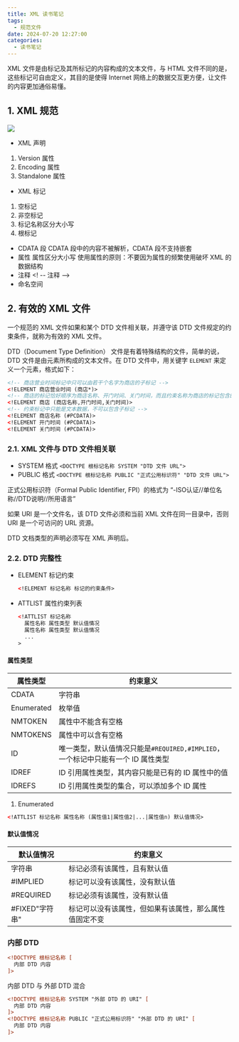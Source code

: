 ```yaml
---
title: XML 读书笔记
tags:
  - 规范文件
date: 2024-07-20 12:27:00
categories:
  - 读书笔记
---
```


XML 文件是由标记及其所标记的内容构成的文本文件，与 HTML 文件不同的是，这些标记可自由定义，其目的是使得 Internet 网络上的数据交互更方便，让文件的内容更加通俗易懂。


<!-- more -->

## 1. XML 规范

![](/assets/images/xml.png)

* XML 声明
1. Version 属性
2. Encoding 属性
3. Standalone 属性
* XML 标记
1. 空标记
2. 非空标记
3. 标记名称区分大小写
4. 根标记
* CDATA 段
CDATA 段中的内容不被解析，CDATA 段不支持嵌套
* 属性
属性区分大小写
使用属性的原则：不要因为属性的频繁使用破坏 XML 的数据结构
* 注释
<! -- 注释 -->
* 命名空间
## 2. 有效的 XML 文件
一个规范的 XML 文件如果和某个 DTD 文件相关联，并遵守该 DTD 文件规定的约束条件，就称为有效的 XML 文件。

DTD（Document Type Definition） 文件是有着特殊结构的文件，简单的说，DTD 文件是由元素所构成的文本文件。在 DTD 文件中，用关键字 `ELEMENT` 来定义一个元素，格式如下：

```xml
<!-- 商店营业时间标记中只可以由若干个名字为商店的子标记 -->
<!ELEMENT 商店营业时间 (商店*)>
<!-- 商店的标记恰好顺序为商店名称、开门时间、关门时间，而且约束名称为商店的标记包含的内容不可以含有可显示的字符（允许含有空格、回车等空白类字符） -->
<!ELEMENT 商店 (商店名称,开门时间,关门时间)>
<!-- 约束标记中只能是文本数据，不可以包含子标记 -->
<!ELEMENT 商店名称 (#PCDATA)>
<!ELEMENT 开门时间 (#PCDATA)>
<!ELEMENT 关门时间 (#PCDATA)>
```

### 2.1. XML 文件与 DTD 文件相关联

* SYSTEM 格式 `<DOCTYPE 根标记名称 SYSTEM "DTD 文件 URL">`
* PUBLIC 格式 `<DOCTYPE 根标记名称 PUBLIC "正式公用标识符" "DTD 文件 URL">`

正式公用标识符（Formal Public Identifier, FPI）的格式为 “-ISO认证//单位名称//DTD说明//所用语言”

如果 URI 是一个文件名，该 DTD 文件必须和当前 XML 文件在同一目录中，否则 URI 是一个可访问的 URL 资源。

DTD 文档类型的声明必须写在 XML 声明后。

### 2.2. DTD 完整性

* ELEMENT 标记约束
  ```xml
  <!ELEMENT 标记名称 标记的约束条件>
  ```
* ATTLIST 属性约束列表

  ```xml
  <!ATTLIST 标记名称
    属性名称 属性类型 默认值情况
    属性名称 属性类型 默认值情况
    ...
  >
  ```

#### 属性类型

|属性类型|约束意义
|-|-
|CDATA|字符串
|Enumerated|枚举值
|NMTOKEN|属性中不能含有空格
|NMTOKENS|属性中可以含有空格
|ID|唯一类型，默认值情况只能是`#REQUIRED,#IMPLIED`，一个标记中只能有一个 ID 属性类型
|IDREF|ID 引用属性类型，其内容只能是已有的 ID 属性中的值
|IDREFS|ID 引用属性类型的集合，可以添加多个 ID 属性

1. Enumerated

```xml
<!ATTLIST 标记名称 属性名称 (属性值1|属性值2|...|属性值n) 默认值情况>
```

#### 默认值情况

|默认值情况|约束意义
|-|-
|字符串|标记必须有该属性，且有默认值
|#IMPLIED|标记可以没有该属性，没有默认值
|#REQUIRED|标记必须有该属性，没有默认值
|#FIXED"字符串"|标记可以没有该属性，但如果有该属性，那么属性值固定不变

### 内部 DTD

```xml
<!DOCTYPE 根标记名称 [
  内部 DTD 内容
]>
```

内部 DTD 与 外部 DTD 混合

```xml
<!DOCTYPE 根标记名称 SYSTEM "外部 DTD 的 URI" [
  内部 DTD 内容
]>
<!DOCTYPE 根标记名称 PUBLIC "正式公用标识符" "外部 DTD 的 URI" [
  内部 DTD 内容
]>
```

